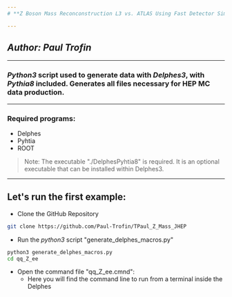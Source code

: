```yaml
---
# **Z Boson Mass Reconconstruction L3 vs. ATLAS Using Fast Detector Simulations**

---
```

## *Author: Paul Trofin*
---

### *Python3* script used to generate data with *Delphes3*, with *Pythia8* included. Generates all files necessary for HEP MC data production.
---

### Required programs:
- Delphes
- Pyhtia
- ROOT

> Note: The executable "./DelphesPyhtia8" is required. It is an optional executable that can be installed within Delphes3.
---

## Let's run the first example:
- Clone the GitHub Repository
```bash
git clone https://github.com/Paul-Trofin/TPaul_Z_Mass_JHEP
```
- Run the *python3* script "generate_delphes_macros.py"
```bash
python3 generate_delphes_macros.py
cd qq_Z_ee
```
- Open the command file "qq_Z_ee.cmnd":
  - Here you will find the command line to run from a terminal inside the Delphes  








